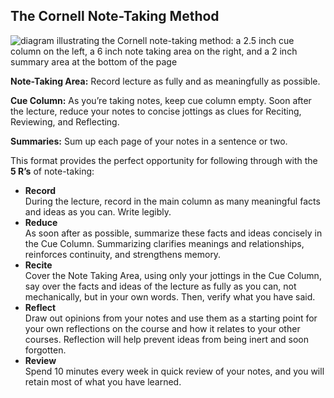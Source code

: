 ## **The Cornell Note-Taking Method**

![diagram illustrating the Cornell note-taking method: a 2.5 inch cue column on the left, a 6 inch note taking area on the right, and a 2 inch summary area at the bottom of the page](https://www.umfk.edu/wp-content/uploads/2024/12/cornell-notes.svg)

**Note-Taking Area:** Record lecture as fully and as meaningfully as possible.

**Cue Column:** As you’re taking notes, keep cue column empty. Soon after the lecture, reduce your notes to concise jottings as clues for Reciting, Reviewing, and Reflecting.

**Summaries:** Sum up each page of your notes in a sentence or two.

This format provides the perfect opportunity for following through with the **5 R’s** of note-taking:

- **Record**  
    During the lecture, record in the main column as many meaningful facts and ideas as you can. Write legibly.
- **Reduce**  
    As soon after as possible, summarize these facts and ideas concisely in the Cue Column. Summarizing clarifies meanings and relationships, reinforces continuity, and strengthens memory.
- **Recite**  
    Cover the Note Taking Area, using only your jottings in the Cue Column, say over the facts and ideas of the lecture as fully as you can, not mechanically, but in your own words. Then, verify what you have said.
- **Reflect**  
    Draw out opinions from your notes and use them as a starting point for your own reflections on the course and how it relates to your other courses. Reflection will help prevent ideas from being inert and soon forgotten.
- **Review**  
    Spend 10 minutes every week in quick review of your notes, and you will retain most of what you have learned.